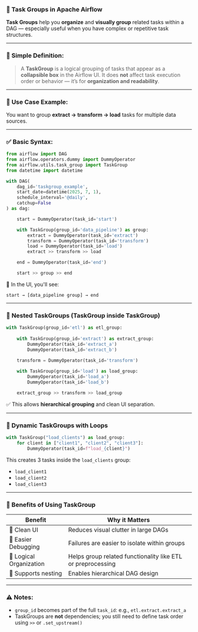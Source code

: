 ### 🧩 Task Groups in Apache Airflow

**Task Groups** help you **organize** and **visually group** related tasks within a DAG — especially useful when you have complex or repetitive task structures.

---

### 🧠 Simple Definition:

> A **TaskGroup** is a logical grouping of tasks that appear as a **collapsible box** in the Airflow UI.
> It does **not** affect task execution order or behavior — it’s for **organization and readability**.

---

### 🎯 **Use Case Example:**

You want to group **extract → transform → load** tasks for multiple data sources.

---

### ✅ **Basic Syntax:**

```python
from airflow import DAG
from airflow.operators.dummy import DummyOperator
from airflow.utils.task_group import TaskGroup
from datetime import datetime

with DAG(
    dag_id='taskgroup_example',
    start_date=datetime(2025, 7, 1),
    schedule_interval='@daily',
    catchup=False
) as dag:

    start = DummyOperator(task_id='start')

    with TaskGroup(group_id='data_pipeline') as group:
        extract = DummyOperator(task_id='extract')
        transform = DummyOperator(task_id='transform')
        load = DummyOperator(task_id='load')
        extract >> transform >> load

    end = DummyOperator(task_id='end')

    start >> group >> end
```

📌 In the UI, you'll see:

```
start → [data_pipeline group] → end
```

---

### 🧱 **Nested TaskGroups (TaskGroup inside TaskGroup)**

```python
with TaskGroup(group_id='etl') as etl_group:
    
    with TaskGroup(group_id='extract') as extract_group:
        DummyOperator(task_id='extract_a')
        DummyOperator(task_id='extract_b')
    
    transform = DummyOperator(task_id='transform')

    with TaskGroup(group_id='load') as load_group:
        DummyOperator(task_id='load_a')
        DummyOperator(task_id='load_b')

    extract_group >> transform >> load_group
```

✅ This allows **hierarchical grouping** and clean UI separation.

---

### 🔧 Dynamic TaskGroups with Loops

```python
with TaskGroup("load_clients") as load_group:
    for client in ["client1", "client2", "client3"]:
        DummyOperator(task_id=f"load_{client}")
```

This creates 3 tasks inside the `load_clients` group:

* `load_client1`
* `load_client2`
* `load_client3`

---

### 🌈 Benefits of Using TaskGroup

| Benefit                 | Why it Matters                                              |
| ----------------------- | ----------------------------------------------------------- |
| 🧹 Clean UI             | Reduces visual clutter in large DAGs                        |
| 🧭 Easier Debugging     | Failures are easier to isolate within groups                |
| 🧠 Logical Organization | Helps group related functionality like ETL or preprocessing |
| 🔁 Supports nesting     | Enables hierarchical DAG design                             |

---

### ⚠️ Notes:

* `group_id` becomes part of the full `task_id`: e.g., `etl.extract.extract_a`
* TaskGroups are **not** dependencies; you still need to define task order using `>>` or `.set_upstream()`
